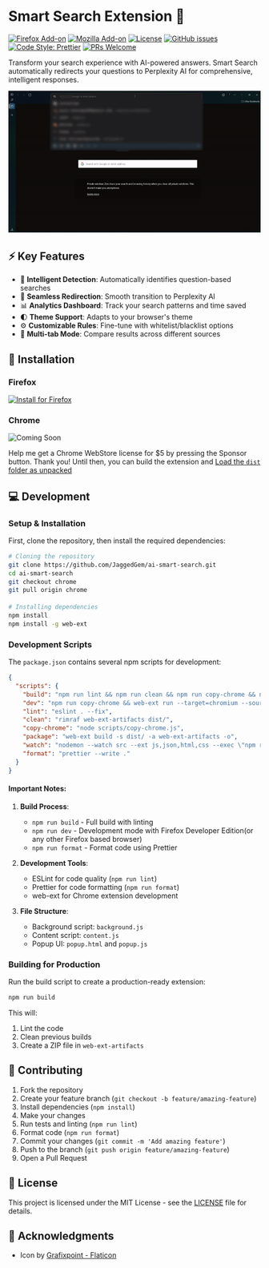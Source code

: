 # Smart Search Extension 🔎

[![Firefox Add-on](https://img.shields.io/amo/v/ai-smart-search)](https://addons.mozilla.org/en-US/firefox/addon/ai-smart-search/)
[![Mozilla Add-on](https://img.shields.io/amo/users/ai-smart-search)](https://addons.mozilla.org/en-US/firefox/addon/ai-smart-search/)
[![License](https://img.shields.io/github/license/JaggedGem/ai-smart-search)](LICENSE)
[![GitHub issues](https://img.shields.io/github/issues/JaggedGem/ai-smart-search)](https://github.com/JaggedGem/ai-smart-search/issues)
[![Code Style: Prettier](https://img.shields.io/badge/code_style-prettier-ff69b4.svg)](https://github.com/prettier/prettier)
[![PRs Welcome](https://img.shields.io/badge/PRs-welcome-brightgreen.svg)](CONTRIBUTING.md)

Transform your search experience with AI-powered answers. Smart Search automatically redirects your questions to Perplexity AI for comprehensive, intelligent responses.

![Demo GIF](https://raw.githubusercontent.com/JaggedGem/ai-smart-search/refs/heads/main/docs/images/demo.gif)

## ⚡ Key Features

- 🎯 **Intelligent Detection**: Automatically identifies question-based searches
- 🔄 **Seamless Redirection**: Smooth transition to Perplexity AI
- 📊 **Analytics Dashboard**: Track your search patterns and time saved
- 🌓 **Theme Support**: Adapts to your browser's theme
- ⚙️ **Customizable Rules**: Fine-tune with whitelist/blacklist options
- 📑 **Multi-tab Mode**: Compare results across different sources

## 🚀 Installation

### Firefox

[![Install for Firefox](https://img.shields.io/badge/Install%20for-Firefox-FF7139?style=for-the-badge&logo=firefox-browser&logoColor=white)](https://addons.mozilla.org/en-US/firefox/addon/ai-smart-search/)

### Chrome

![Coming Soon](https://img.shields.io/badge/Coming-Soon-yellow?style=for-the-badge&logo=google-chrome&logoColor=white)

Help me get a Chrome WebStore license for $5 by pressing the Sponsor button. Thank you!
Until then, you can build the extension and [Load the `dist` folder as unpacked](https://webkul.com/blog/how-to-install-the-unpacked-extension-in-chrome/) 

## 💻 Development

### Setup & Installation

First, clone the repository, then install the required dependencies:

```bash
# Cloning the repository
git clone https://github.com/JaggedGem/ai-smart-search.git
cd ai-smart-search
git checkout chrome
git pull origin chrome

# Installing dependencies
npm install
npm install -g web-ext
```

### Development Scripts

The `package.json` contains several npm scripts for development:

```json
{
  "scripts": {
    "build": "npm run lint && npm run clean && npm run copy-chrome && npm run package",
    "dev": "npm run copy-chrome && web-ext run --target=chromium --source-dir=./dist/",
    "lint": "eslint . --fix",
    "clean": "rimraf web-ext-artifacts dist/",
    "copy-chrome": "node scripts/copy-chrome.js",
    "package": "web-ext build -s dist/ -a web-ext-artifacts -o",
    "watch": "nodemon --watch src --ext js,json,html,css --exec \"npm run build\"",
    "format": "prettier --write ."
  }
}
```

#### Important Notes:

1. **Build Process**:

   - `npm run build` - Full build with linting
   - `npm run dev` - Development mode with Firefox Developer Edition(or any other Firefox based browser)
   - `npm run format` - Format code using Prettier

2. **Development Tools**:

   - ESLint for code quality (`npm run lint`)
   - Prettier for code formatting (`npm run format`)
   - web-ext for Chrome extension development

3. **File Structure**:
   - Background script: `background.js`
   - Content script: `content.js`
   - Popup UI: `popup.html` and `popup.js`

### Building for Production

Run the build script to create a production-ready extension:

```sh
npm run build
```

This will:

1. Lint the code
2. Clean previous builds
3. Create a ZIP file in `web-ext-artifacts`

## 🤝 Contributing

1. Fork the repository
2. Create your feature branch (`git checkout -b feature/amazing-feature`)
3. Install dependencies (`npm install`)
4. Make your changes
5. Run tests and linting (`npm run lint`)
6. Format code (`npm run format`)
7. Commit your changes (`git commit -m 'Add amazing feature'`)
8. Push to the branch (`git push origin feature/amazing-feature`)
9. Open a Pull Request

## 📝 License

This project is licensed under the MIT License - see the [LICENSE](https://github.com/JaggedGem/ai-smart-search/blob/main/LICENSE) file for details.

## 🙏 Acknowledgments

- Icon by [Grafixpoint - Flaticon](https://www.flaticon.com/free-icons/ss)
